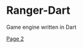 Ranger-Dart
===========

Game engine written in Dart

[Page 2](https://github.com/wdevore/Ranger-Dart/blob/master/Page2.md)